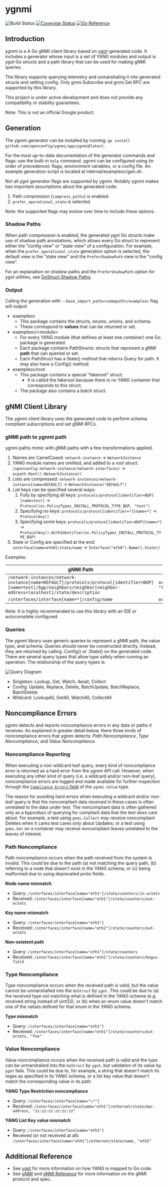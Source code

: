 # ygnmi
![Build Status](https://github.com/openconfig/ygnmi/workflows/Go/badge.svg?branch=main)
[![Coverage Status](https://coveralls.io/repos/github/openconfig/ygnmi/badge.svg?branch=main)](https://coveralls.io/github/openconfig/ygnmi?branch=main)
[![Go Reference](https://pkg.go.dev/badge/github.com/openconfig/ygnmi.svg)](https://pkg.go.dev/github.com/openconfig/ygnmi)
## Introduction

ygnmi is a A Go gNMI client library based on [ygot](https://github.com/openconfig/ygot)-generated code. It includes a generator whose input is a set of YANG modules and output is ygot Go structs and a path library that can be used for making gNMI queries.

The library supports querying telemetry and unmarshaling it into generated structs and setting config. Only gnmi.Subscribe and gnmi.Set RPC are supported by this library.

This project is under active development and does not provide any compatibility or stability guarantees.

Note: This is not an official Google product.

## Generation

The ygnmi generator can be installed by running: `go install github.com/openconfig/ygnmi/app/ygnmi@latest`.

For the most up-to-date documentation of the generator commands and flags: use the built-in `help` command. ygnmi can be configured using (in order of precedence): flags, environment variables, or a config file. 
An example generation script is located at internal/exampleoc/gen.sh.

Not all ygot generator flags are supported by ygnmi. Notably ygnmi makes two important assumptions about the generated code:

1. Path compression (`compress_paths`) is enabled.
2. `prefer_operational_state` is selected.

Note: the supported flags may evolve over time to include these options.

### Shadow Paths

When path compression is enabled, the generated ygot Go structs make use of
shadow path annotations, which allows every Go struct to represent either the
"config view" or "state view" of a configuration. For example, when the
`prefer_operational_state` generation option is selected, the default view is
the "state view" and the `PreferShadowPath` view is the "config view".

For an explanation on shadow paths and the `PreferShadowPath` option for ygot
utilities, see [GoStruct Shadow
Paths](https://github.com/openconfig/ygot/blob/master/docs/shadow_paths.md).

### Output

Calling the generation with `--base_import_path=<somepath>/exampleoc` flag will output:

* exampleoc
    * This package contains the structs, enums, unions, and schema.
    * These correspond to **values** that can be returned or set.
* exampleoc/\<module\>
    * For every YANG module (that defines at least one container) one Go package is generated.
    * Each package contains PathStructs: structs that represent a gNMI **path** that can queried or set.
    * Each PathStruct has a State() method that returns Query for path. It may also have a Config() method. 
* exampleoc/root
    * This package contains a special "fakeroot" struct.
        * It is called the fakeroot because there is no YANG container that corresponds to this struct.
    * The package also contains a batch struct.

## gNMI Client Library

The ygnmi client library uses the generated code to perform schema compliant subscriptions and set gNMI RPCs. 

### gNMI path to ygnmi path

ygnmi paths mimic with gNMI paths with a few transformations applied.

1. Names are CamelCased: `network-instance` -> `NetworkInstance`
2. YANG module names are omitted, and added to a root struct: `/openconfig-network-instance/network-interfaces/` -> `ocpath.Root().NetworkInstance()`
3. Lists are compressed: `network-instances/network-instance[name=DEFAULT]` -> `NetworkInstance("DEFAULT")`
4. List keys can be specified several ways:
    1. Fully by specifying all keys: `protocols/protocol[identifier=BGP][name=test]` -> `Protocol(oc.PolicyTypes_INSTALL_PROTOCOL_TYPE_BGP, "test")`
    2. Specifying no keys: `protocols/protocol[identifier=*][name=*]` -> `ProtocolAny()`
    3. Specifying some keys: `protocols/protocol[identifier=BGP][name=*]` -> `ProtocolAny().WithIdentifier(oc.PolicyTypes_INSTALL_PROTOCOL_TYPE_BGP)`
5. State or Config are specified at the end: `interface[name=eth0]/state/name` -> `Interface("eth0").Name().State()`

Examples:

|gNMI Path|ygnmi Call|
|---------|----------|
|`/network-instances/network-instance[name=DEFAULT]/protocols/protocol[identifier=BGP][name=test]/bgp/neighbors/neighbor[neighbor-address=localhost]/state/description`|`ocpath.Root().NetworkInstance("DEFAULT").Protocol(oc.PolicyTypes_INSTALL_PROTOCOL_TYPE_BGP, "test").Bgp().Neighbor("localhost").Description().State()`
| `/interfaces/interface[name=*]/config/name` | `ocpath.Root().InterfaceAny().Name().Config()`

Note: It is highly recommended to use this library with an IDE or autocomplete configured.

### Queries

The ygnmi library uses generic queries to represent a gNMI path, the value type, and schema. Queries should never be constructed directly.
Instead, they are returned by calling .Config() or .State() on the generated code. There are several query types that allow type safety when running an operation.
The relationship of the query types is:

![Query Diagram](doc/queries.svg)

* Singleton: Lookup, Get, Watch, Await, Collect
* Config: Update, Replace, Delete, BatchUpdate, BatchReplace, BatchDelete
* Wildcard: LookupAll, GetAll, WatchAll, CollectAll

## Noncompliance Errors

ygnmi detects and reports noncompliance errors in any data or paths it receives.
As explained in greater detail below, there three kinds of noncompliance errors
that ygnmi detects: *Path Noncompliance*, *Type Noncompliance*, and *Value
Noncompliance*.

### Noncompliance Reporting

When executing a non-wildcard leaf query, every kind of noncompliance error is
returned as a hard error from the ygnmi API call. However, when executing any
other kind of query (i.e. a wildcard and/or non-leaf query), noncompliance
errors are logged and made available for further inspection through the
[`Compliance Errors` field](https://github.com/openconfig/ygnmi/blob/fc0ed1e49141ed7de0666c610906697d2f025d7f/ygnmi/ygnmi.go#L95)
of the `ygnmi.Value` type.

The reason for avoiding hard errors when executing a wildcard and/or non-leaf
query is that the noncompliant data received in these cases is often unrelated
to the data under test. The noncompliant data is often gathered only as a
byproduct of querying for compliant data that the test *does* care about. For
example, a test using `gnmi.Collect` may receive noncompliant Deletes when it
cares test cares only about Updates; or a test using `gnmi.Get` on a container
may receive noncompliant leaves unrelated to the leaves of interest.

### Path Noncompliance

Path noncompliance occurs when the path received from the system is invalid.
This could be due to the path (a) not matching the query path, (b) referring to
a node that doesn't exist in the YANG schema, or (c) being malformed due to
using deprecated proto fields.

**Node name mismatch**
* Query: `/interfaces/interface[name="eth1"]/state/counters/in-octets`
* Received: `/interfaces/interface[name="eth1"]/state/counters/out-octets`

**Key name mismatch**
* Query: `/interfaces/interface[name="eth1"]`
* Received: `/interfaces/interface[name="eth2"]/state/counters/out-octets`

**Non-existent path**
* Query: `/interfaces/interface[name="eth1"]/state/counters`
* Received: `/interfaces/interface[name="eth1"]/state/counters/bogus-field`

### Type Noncompliance

Type noncompliance occurs when the received path is valid, but the value cannot
be unmarshalled into the `GoStruct` by `ygot`. This could be due to (a) the
received type not matching what is defined in the YANG schema (e.g. received
string instead of uint32), or (b) when an enum value doesn't match one of the
values defined for that enum in the YANG schema.

**Type mismatch**
* Query: `/interfaces/interface[name="eth1"]`
* Received: `/interfaces/interface[name="eth1"]/state/counters/out-octets, "foo"`

### Value Noncompliance

Value noncompliance occurs when the received path is valid and the type *can* be
unmarshalled into the `GoStruct` by `ygot`, but validation of its value by
`ygot` fails. This could be due to, for example, a string that doesn't match its
regex as specified in its YANG schema, or a list key value that doesn't match
the corresponding value in its path.

**YANG Type Restriction noncompliance**
* Query: `/interfaces/interface[name="\*"]`
* Received: `/interfaces/interface[name="eth1"]/ethernet/state/mac-address, "zz:zz:zz:zz:zz:zz"`

**YANG List Key value mismatch**
* Query: `/interfaces/interface[name="eth1"]`
* Received (or not received at all): `/interfaces/interface[name="eth1"]/ethernet/state/name, "eth2"`

## Additional Reference

* See [ygot](https://github.com/openconfig/ygot) for more information on how YANG is mapped to Go code.
* See [gNMI](https://github.com/openconfig/gnmi) and [gNMI Reference](https://github.com/openconfig/reference/tree/master/rpc/gnmi) for more information on the gNMI protocol and spec.
